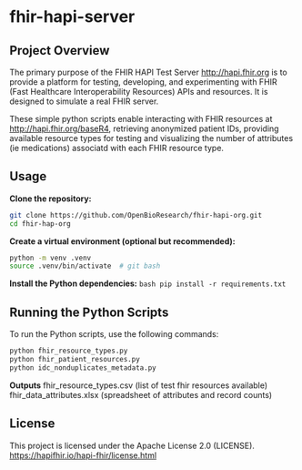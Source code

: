 # fhir-hapi-server

## Project Overview

The primary purpose of the FHIR HAPI Test Server http://hapi.fhir.org is to provide a platform for testing, developing, and experimenting with FHIR (Fast Healthcare Interoperability Resources) APIs and resources. It is designed to simulate a real FHIR server.

These simple python scripts enable interacting with FHIR resources at http://hapi.fhir.org/baseR4, retrieving anonymized patient IDs, providing available resource types for testing and visualizing the number of attributes (ie medications) associatd with each FHIR resource type.  


## Usage


**Clone the repository:**

```bash
git clone https://github.com/OpenBioResearch/fhir-hapi-org.git
cd fhir-hap-org
```

**Create a virtual environment (optional but recommended):**

```bash 
python -m venv .venv
source .venv/bin/activate  # git bash
```
**Install the Python dependencies:**
    ```bash
    pip install -r requirements.txt
    ```

## Running the Python Scripts

To run the Python scripts, use the following commands:

```bash
python fhir_resource_types.py
python fhir_patient_resources.py
python idc_nonduplicates_metadata.py
 ```

**Outputs**
    fhir_resource_types.csv (list of test fhir resources available)
    fhir_data_attributes.xlsx (spreadsheet of attributes and record counts)

## License
This project is licensed under the Apache License 2.0 (LICENSE). 
https://hapifhir.io/hapi-fhir/license.html

